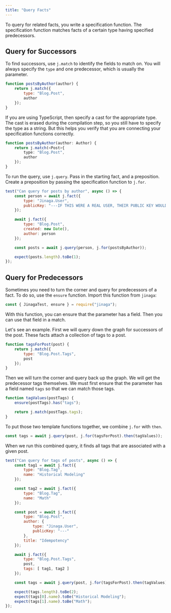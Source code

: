```yaml
---
title: "Query Facts"
---
```


To query for related facts, you write a specification function.
The specification function matches facts of a certain type having specified predecessors.

## Query for Successors

To find successors, use `j.match` to identify the fields to match on.
You will always specify the `type` and one predecessor, which is usually the parameter.

```javascript
function postsByAuthor(author) {
    return j.match({
        type: "Blog.Post",
        author
    });
}
```

If you are using TypeScript, then specify a cast for the appropriate type.
The cast is erased during the compilation step, so you still have to specify the type as a string.
But this helps you verify that you are connecting your specification functions correctly.

```typescript
function postsByAuthor(author: Author) {
    return j.match(<Post>{
        type: "Blog.Post",
        author
    });
}
```

To run the query, use `j.query`.
Pass in the starting fact, and a preposition.
Create a preposition by passing the specification function to `j.for`.

```javascript
test("Can query for posts by author", async () => {
    const person = await j.fact({
        type: "Jinaga.User",
        publicKey: "---IF THIS WERE A REAL USER, THEIR PUBLIC KEY WOULD BE HERE---"
    });

    await j.fact({
        type: "Blog.Post",
        created: new Date(),
        author: person
    });

    const posts = await j.query(person, j.for(postsByAuthor));

    expect(posts.length).toBe(1);
});
```

## Query for Predecessors

Sometimes you need to turn the corner and query for predecessors of a fact.
To do so, use the `ensure` function.
Import this function from `jinaga`:

```javascript
const { JinagaTest, ensure } = require("jinaga");
```

With this function, you can ensure that the parameter has a field.
Then you can use that field in a match.

Let's see an example.
First we will query down the graph for successors of the post.
These facts attach a collection of tags to a post.

```javascript
function tagsForPost(post) {
    return j.match({
        type: "Blog.Post.Tags",
        post
    });
}
```

Then we will turn the corner and query back up the graph.
We will get the predecessor tags themselves.
We must first ensure that the parameter has a field named `tags` so that we can match those tags.

```javascript
function tagValues(postTags) {
    ensure(postTags).has("tags");

    return j.match(postTags.tags);
}
```

To put those two template functions together, we combine `j.for` with `then`.

```javascript
const tags = await j.query(post, j.for(tagsForPost).then(tagValues));
```

When we run this combined query, it finds all tags that are associated with a given post.

```javascript
test("Can query for tags of posts", async () => {
    const tag1 = await j.fact({
        type: "Blog.Tag",
        name: "Historical Modeling"
    });

    const tag2 = await j.fact({
        type: "Blog.Tag",
        name: "Math"
    });

    const post = await j.fact({
        type: "Blog.Post",
        author: {
            type: "Jinaga.User",
            publicKey: "---"
        },
        title: "Idempotency"
    });

    await j.fact({
        type: "Blog.Post.Tags",
        post,
        tags: [ tag1, tag2 ]
    });

    const tags = await j.query(post, j.for(tagsForPost).then(tagValues));

    expect(tags.length).toBe(2);
    expect(tags[0].name).toBe("Historical Modeling");
    expect(tags[1].name).toBe("Math");
});
```